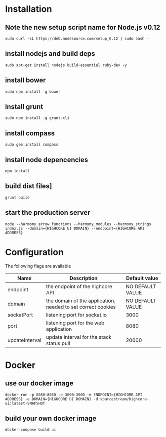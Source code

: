 Installation
=======

## Note the new setup script name for Node.js v0.12
    sudo curl -sL https://deb.nodesource.com/setup_0.12 | sudo bash -

## install nodejs and build deps
    sudo apt-get install nodejs build-essential ruby-dev -y

## install bower
    sudo npm install -g bower

## install grunt
    sudo npm install -g grunt-cli

## install compass
    sudo gem install compass

## install node depencencies
    npm install

## build dist files]
    grunt build

## start the production server
    node --harmony_arrow_functions --harmony_modules --harmony_strings index.js --domain={HIGHCORE UI DOMAIN} --endpoint={HIGHCORE API ADDRESS}


Configuration
=============

The following flags are available

| Name | Description | Default value |
|---|---|---|
| endpoint | the endpoint of the highcore API | NO DEFAULT VALUE |
| domain | the domain of the application. needed to set correct cookies | NO DEFAULT VALUE |
| socketPort | listening port for socket.io | 3000 |
| port | listening port for the web application | 8080 |
| updateInterval | update interval for the stack status pull | 20000 |

Docker
=======

## use our docker image
    docker run -p 8080:8080 -p 3000:3000 -e ENDPOINT={HIGHCORE API ADDRESS} -e DOMAIN={HIGHCORE UI DOMAIN} -d sourcestream/highcore-ui:latest-SNAPSHOT
    
## build your own docker image
    docker-compose build ui


